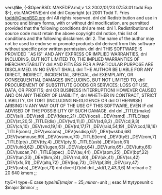 vers(__file__,
	{-$OpenBSD: MAKEDEV.md,v 1.3 2002/01/23 07:53:01 todd Exp $-},
etc.MACHINE)dnl
dnl
dnl Copyright (c) 2001 Todd T. Fries <todd@OpenBSD.org>
dnl All rights reserved.
dnl
dnl Redistribution and use in source and binary forms, with or without
dnl modification, are permitted provided that the following conditions
dnl are met:
dnl 1. Redistributions of source code must retain the above copyright
dnl    notice, this list of conditions and the following disclaimer.
dnl 2. The name of the author may not be used to endorse or promote products
dnl    derived from this software without specific prior written permission.
dnl
dnl THIS SOFTWARE IS PROVIDED ``AS IS'' AND ANY EXPRESS OR IMPLIED WARRANTIES,
dnl INCLUDING, BUT NOT LIMITED TO, THE IMPLIED WARRANTIES OF MERCHANTABILITY
dnl AND FITNESS FOR A PARTICULAR PURPOSE ARE DISCLAIMED.  IN NO EVENT SHALL
dnl THE AUTHOR BE LIABLE FOR ANY DIRECT, INDIRECT, INCIDENTAL, SPECIAL,
dnl EXEMPLARY, OR CONSEQUENTIAL DAMAGES (INCLUDING, BUT NOT LIMITED TO,
dnl PROCUREMENT OF SUBSTITUTE GOODS OR SERVICES; LOSS OF USE, DATA, OR PROFITS;
dnl OR BUSINESS INTERRUPTION) HOWEVER CAUSED AND ON ANY THEORY OF LIABILITY,
dnl WHETHER IN CONTRACT, STRICT LIABILITY, OR TORT (INCLUDING NEGLIGENCE OR
dnl OTHERWISE) ARISING IN ANY WAY OUT OF THE USE OF THIS SOFTWARE, EVEN IF
dnl ADVISED OF THE POSSIBILITY OF SUCH DAMAGE.
dnl
dnl
_TITLE(make)
_DEV(all)
_DEV(std)
_DEV(fdesc,21)
_DEV(local)
_DEV(ramd)
_TITLE(tap)
_DEV(st,20,5)
_TITLE(dis)
_DEV(wd,11,0)
_DEV(sd,8,2)
_DEV(cd,9,3)
_DEV(ch,10)
_DEV(vnd,19,14)
_DEV(rd,17,17)
_DEV(raid,54,19)
_DEV(ccd,18,16)
_TITLE(cons)
_DEV(wscons)
_DEV(wsdisp,67)
_DEV(wskbd,68)
_DEV(wsmouse,69)
_DEV(wsmux,70)
_TITLE(term)
_DEV(ttyE)
_DEV(com,7)
_TITLE(pty)
_DEV(tty,4)
_DEV(pty,5)
_TITLE(usb)
_DEV(usb,61)
_DEV(uhid,62)
_DEV(ugen,63)
_DEV(ulpt,64)
_DEV(urio,65)
_DEV(utty,66)
_DEV(uscan,74)
_TITLE(spec)
_DEV(au,44)
_DEV(apm,25)
_DEV(bpf,22)
_DEV(tun,23)
_DEV(lkm,24)
_DEV(rnd,40)
_DEV(uk,41)
_DEV(ss,42)
_DEV(xfs,51)
_DEV(altq,72)
_DEV(iop,73)
_DEV(pf,39)
_DEV(cry,47)
_DEV(usbs)
_DEV(pci,71)
dnl
divert(7)dnl
dnl
_std(1,2,43,3,6)
	M reload	c 2 20 640 kmem
	;;

ttyE*)
	type=E
	case $type in
	E)	major=25; minor=$unit ;;
	esac
	M tty$type$unit c $major $minor
	;;
